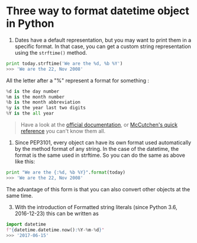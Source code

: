 # Three way to format datetime object in Python

1. Dates have a default representation, but you may want to print them in a specific format. In that case, you can get a custom string representation using the `strftime()` method.

```py
print today.strftime('We are the %d, %b %Y')
>>> 'We are the 22, Nov 2008'
```

All the letter after a "%" represent a format for something :

```py
%d is the day number
%m is the month number
%b is the month abbreviation
%y is the year last two digits
%Y is the all year
```

> Have a look at the [official documentation](http://docs.python.org/2/library/datetime.html#strftime-and-strptime-behavior), or [McCutchen's quick reference](http://strftime.org/) you can't know them all.

1. Since PEP3101, every object can have its own format used automatically by the method format of any string. In the case of the datetime, the format is the same used in strftime. So you can do the same as above like this:

```py
print "We are the {:%d, %b %Y}".format(today)
>>> 'We are the 22, Nov 2008'
```

The advantage of this form is that you can also convert other objects at the same time.

3. With the introduction of Formatted string literals (since Python 3.6, 2016-12-23) this can be written as

```py
import datetime
f"{datetime.datetime.now():%Y-%m-%d}"
>>> '2017-06-15'
```